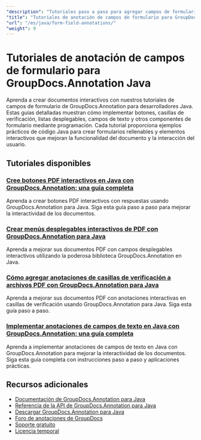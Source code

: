 ```yaml
---
"description": "Tutoriales paso a paso para agregar campos de formulario y componentes interactivos a documentos usando GroupDocs.Annotation para Java."
"title": "Tutoriales de anotación de campos de formulario para GroupDocs.Annotation Java"
"url": "/es/java/form-field-annotations/"
"weight": 9
---
```


# Tutoriales de anotación de campos de formulario para GroupDocs.Annotation Java

Aprenda a crear documentos interactivos con nuestros tutoriales de campos de formulario de GroupDocs.Annotation para desarrolladores Java. Estas guías detalladas muestran cómo implementar botones, casillas de verificación, listas desplegables, campos de texto y otros componentes de formulario mediante programación. Cada tutorial proporciona ejemplos prácticos de código Java para crear formularios rellenables y elementos interactivos que mejoran la funcionalidad del documento y la interacción del usuario.

## Tutoriales disponibles

### [Cree botones PDF interactivos en Java con GroupDocs.Annotation: una guía completa](./create-pdf-buttons-java-groupdocs-annotation/)
Aprenda a crear botones PDF interactivos con respuestas usando GroupDocs.Annotation para Java. Siga esta guía paso a paso para mejorar la interactividad de los documentos.

### [Crear menús desplegables interactivos de PDF con GroupDocs.Annotation para Java](./create-pdf-dropdowns-groupdocs-annotation-java/)
Aprenda a mejorar sus documentos PDF con campos desplegables interactivos utilizando la poderosa biblioteca GroupDocs.Annotation en Java.

### [Cómo agregar anotaciones de casillas de verificación a archivos PDF con GroupDocs.Annotation para Java](./add-checkbox-annotations-pdf-groupdocs-java/)
Aprenda a mejorar sus documentos PDF con anotaciones interactivas en casillas de verificación usando GroupDocs.Annotation para Java. Siga esta guía paso a paso.

### [Implementar anotaciones de campos de texto en Java con GroupDocs.Annotation: una guía completa](./implement-textfield-annotations-java-groupdocs/)
Aprenda a implementar anotaciones de campos de texto en Java con GroupDocs.Annotation para mejorar la interactividad de los documentos. Siga esta guía completa con instrucciones paso a paso y aplicaciones prácticas.

## Recursos adicionales

- [Documentación de GroupDocs.Annotation para Java](https://docs.groupdocs.com/annotation/java/)
- [Referencia de la API de GroupDocs.Annotation para Java](https://reference.groupdocs.com/annotation/java/)
- [Descargar GroupDocs.Annotation para Java](https://releases.groupdocs.com/annotation/java/)
- [Foro de anotaciones de GroupDocs](https://forum.groupdocs.com/c/annotation)
- [Soporte gratuito](https://forum.groupdocs.com/)
- [Licencia temporal](https://purchase.groupdocs.com/temporary-license/)